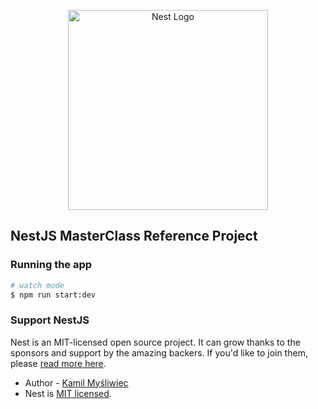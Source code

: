 <p align="center">
  <a href="http://nestjs.com/" target="blank"><img src="https://nestjs.com/img/logo_text.svg" width="320" alt="Nest Logo" /></a>
</p>

## NestJS MasterClass Reference Project 

### Running the app

```bash
# watch mode
$ npm run start:dev
```
### Support NestJS
Nest is an MIT-licensed open source project. It can grow thanks to the sponsors and support by the amazing backers. If you'd like to join them, please [read more here](https://docs.nestjs.com/support).
  
- Author - [Kamil Myśliwiec](https://kamilmysliwiec.com)
- Nest is [MIT licensed](LICENSE).
